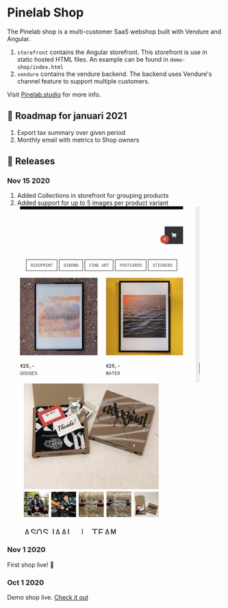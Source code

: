 # Pinelab Shop
The Pinelab shop is a multi-customer SaaS webshop built with Vendure and Angular. 
1. `storefront` contains the Angular storefront. This storefront is use in static hosted HTML files. 
An example can be found in `demo-shop/index.html`
1. `vendure` contains the vendure backend. The backend uses Vendure's channel feature to support multiple customers.

Visit [Pinelab.studio](https://pinelab.studio/webshop) for more info.

## :round_pushpin: Roadmap for januari 2021
1. Export tax summary over given period 
1. Monthly email with metrics to Shop owners

## :scroll: Releases

### Nov 15 2020
1. Added Collections in storefront for grouping products
1. Added support for up to 5 images per product variant   
![Collections](docs/collections.jpeg)
![Collections](docs/multiple-images.jpeg)

### Nov 1 2020
First shop live! :rocket:

### Oct 1 2020
Demo shop live. [Check it out](https://pinelab-demo-shop.netlify.app/)